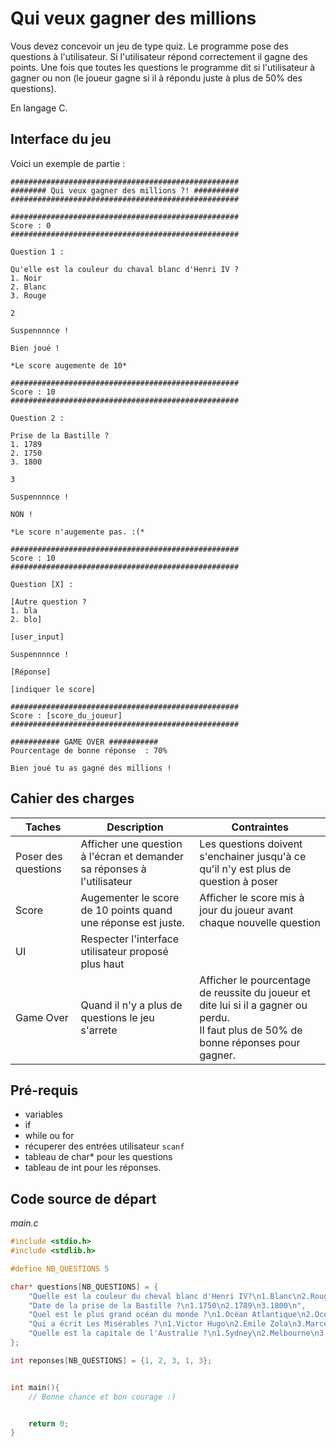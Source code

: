 # Qui veux gagner des millions

Vous devez concevoir un jeu de type quiz. Le programme pose des questions à l'utilisateur. Si l'utilisateur répond correctement il gagne des points.
Une fois que toutes les questions le programme dit si l'utilisateur à gagner ou non (le joueur gagne si il à répondu juste à plus de 50% des questions).

En langage C.

## Interface du jeu
Voici un exemple de partie :

```
###################################################
######## Qui veux gagner des millions ?! ##########
###################################################

###################################################
Score : 0
###################################################

Question 1 :

Qu'elle est la couleur du chaval blanc d'Henri IV ?
1. Noir 
2. Blanc
3. Rouge

2

Suspennnnce ! 

Bien joué !

*Le score augemente de 10*

###################################################
Score : 10
###################################################

Question 2 :

Prise de la Bastille ?
1. 1789
2. 1750
3. 1800

3

Suspennnnce ! 

NON ! 

*Le score n'augemente pas. :(*

###################################################
Score : 10
###################################################

Question [X] :

[Autre question ?
1. bla
2. blo]

[user_input]

Suspennnnce ! 

[Réponse]

[indiquer le score]

###################################################
Score : [score_du_joueur]
###################################################

########### GAME OVER ###########
Pourcentage de bonne réponse  : 70%

Bien joué tu as gagné des millions !

```

## Cahier des charges

|Taches|Description|Contraintes|
|-|-|-|
|Poser des questions|Afficher une question à l'écran et demander sa réponses à l'utilisateur|Les questions doivent s'enchainer jusqu'à ce qu'il n'y est plus de question à poser|
| Score | Augementer le score de 10 points quand une réponse est juste.|Afficher le score mis à jour du joueur avant chaque nouvelle question |
|UI|Respecter l'interface utilisateur proposé plus haut|
|Game Over | Quand il n'y a plus de questions le jeu s'arrete|Afficher le pourcentage de reussite du joueur et dite lui si il a gagner ou perdu. <br> Il faut plus de 50% de bonne réponses pour gagner. |



## Pré-requis
- variables
- if
- while ou for
- récuperer des entrées utilisateur `scanf`
- tableau de char* pour les questions
- tableau de int pour les réponses.

## Code source de départ

*main.c*
```c
#include <stdio.h>
#include <stdlib.h>

#define NB_QUESTIONS 5

char* questions[NB_QUESTIONS] = {
    "Quelle est la couleur du cheval blanc d'Henri IV?\n1.Blanc\n2.Rouge\n3.Noir\n",
    "Date de la prise de la Bastille ?\n1.1750\n2.1789\n3.1800\n",
    "Quel est le plus grand océan du monde ?\n1.Océan Atlantique\n2.Océan Indien\n3.Océan Pacifique\n",
    "Qui a écrit Les Misérables ?\n1.Victor Hugo\n2.Emile Zola\n3.Marcel Proust\n",
    "Quelle est la capitale de l'Australie ?\n1.Sydney\n2.Melbourne\n3.Canberra\n"
};

int reponses[NB_QUESTIONS] = {1, 2, 3, 1, 3};


int main(){
    // Bonne chance et bon courage :)


    return 0;
}
```
